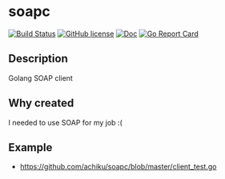 # soapc

[![Build Status](https://travis-ci.org/achiku/soapc.svg?branch=master)](https://travis-ci.org/achiku/soapc)
[![GitHub license](https://img.shields.io/badge/license-MIT-blue.svg)](https://raw.githubusercontent.com/achiku/soapc/master/LICENSE)
[![Doc](https://img.shields.io/badge/godoc-reference-blue.svg)](https://godoc.org/github.com/achiku/soapc)
[![Go Report Card](https://goreportcard.com/badge/github.com/achiku/soapc)](https://goreportcard.com/report/github.com/achiku/soapc)

## Description

Golang SOAP client


## Why created

I needed to use SOAP for my job :(


## Example

- https://github.com/achiku/soapc/blob/master/client_test.go
